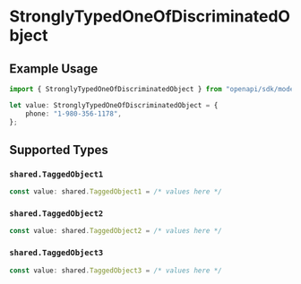 # StronglyTypedOneOfDiscriminatedObject

## Example Usage

```typescript
import { StronglyTypedOneOfDiscriminatedObject } from "openapi/sdk/models/shared";

let value: StronglyTypedOneOfDiscriminatedObject = {
    phone: "1-980-356-1178",
};
```

## Supported Types

### `shared.TaggedObject1`

```typescript
const value: shared.TaggedObject1 = /* values here */
```

### `shared.TaggedObject2`

```typescript
const value: shared.TaggedObject2 = /* values here */
```

### `shared.TaggedObject3`

```typescript
const value: shared.TaggedObject3 = /* values here */
```

